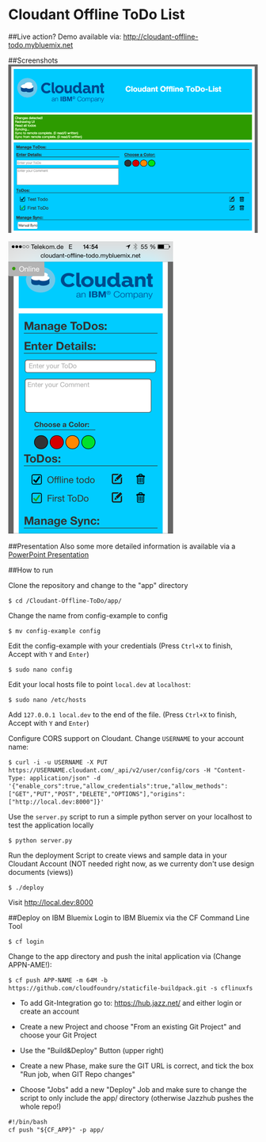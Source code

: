 Cloudant Offline ToDo List
=================

##Live action?
Demo available via: http://cloudant-offline-todo.mybluemix.net

##Screenshots
![Desktop Preview](https://raw.githubusercontent.com/DeMoehn/Cloudant-Offline-ToDo/master/github-data/preview_desktop.png)

![Mobile Preview](https://raw.githubusercontent.com/DeMoehn/Cloudant-Offline-ToDo/master/github-data/preview_mobile.png)

##Presentation
Also some more detailed information is available via a [PowerPoint Presentation](https://github.com/DeMoehn/Cloudant-Offline-ToDo/blob/master/github-data/offline-todo-example.pptx)

##How to run

Clone the repository and change to the "app" directory

    $ cd /Cloudant-Offline-ToDo/app/

Change the name from config-example to config

    $ mv config-example config

Edit the config-example with your credentials (Press `Ctrl+X` to finish, Accept with `Y` and `Enter`)

    $ sudo nano config

Edit your local hosts file to point `local.dev` at `localhost`:

    $ sudo nano /etc/hosts

Add `127.0.0.1 local.dev` to the end of the file. (Press `Ctrl+X` to finish, Accept with `Y` and `Enter`)

Configure CORS support on Cloudant.  Change `USERNAME` to your account name:

    $ curl -i -u USERNAME -X PUT https://USERNAME.cloudant.com/_api/v2/user/config/cors -H "Content-Type: application/json" -d '{"enable_cors":true,"allow_credentials":true,"allow_methods":["GET","PUT","POST","DELETE","OPTIONS"],"origins":["http://local.dev:8000"]}'

Use the `server.py` script to run a simple python server on your localhost to test the application locally

    $ python server.py

Run the deployment Script to create views and sample data in your Cloudant Account (NOT needed right now, as we currenty don't use design documents (views))

    $ ./deploy

Visit http://local.dev:8000

##Deploy on IBM Bluemix
Login to IBM Bluemix via the CF Command Line Tool

    $ cf login

Change to the app directory and push the inital application via (Change APPN-AME!):

    $ cf push APP-NAME -m 64M -b https://github.com/cloudfoundry/staticfile-buildpack.git -s cflinuxfs


* To add Git-Integration go to: https://hub.jazz.net/ and either login or create an account

* Create a new Project and choose "From an existing Git Project" and choose your Git Project

* Use the "Build&Deploy" Button (upper right)

* Create a new Phase, make sure the GIT URL is correct, and tick the box "Run job, when GIT Repo changes"

* Choose "Jobs" add a new "Deploy" Job and make sure to change the script to only include the app/ directory (otherwise Jazzhub pushes the whole repo!)

```
#!/bin/bash
cf push "${CF_APP}" -p app/
```
